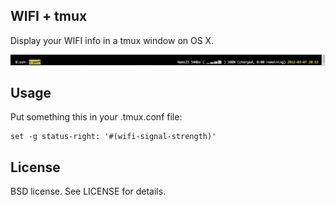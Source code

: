 ## WIFI + tmux

Display your WIFI info in a tmux window on OS X.

![Screenshot](https://github.com/carsonmcdonald/tmux-wifi-os-x/raw/master/screenshot.png)

## Usage

Put something this in your .tmux.conf file:

    set -g status-right: '#(wifi-signal-strength)'


## License

BSD license. See LICENSE for details.
